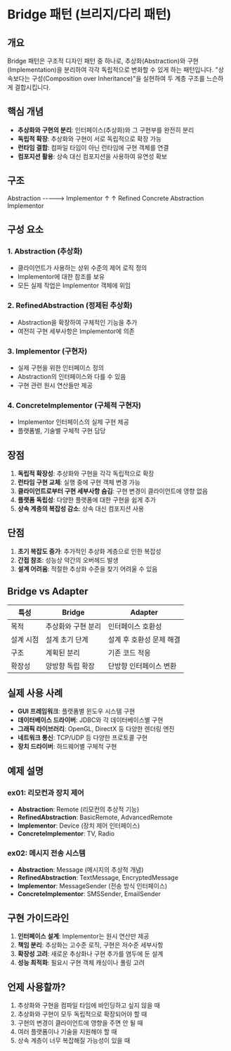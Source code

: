 # Bridge 패턴 (브리지/다리 패턴)

## 개요
Bridge 패턴은 구조적 디자인 패턴 중 하나로, 추상화(Abstraction)와 구현(Implementation)을 분리하여 각각 독립적으로 변화할 수 있게 하는 패턴입니다. "상속보다는 구성(Composition over Inheritance)"을 실현하여 두 계층 구조를 느슨하게 결합시킵니다.

## 핵심 개념
- **추상화와 구현의 분리**: 인터페이스(추상화)와 그 구현부를 완전히 분리
- **독립적 확장**: 추상화와 구현이 서로 독립적으로 확장 가능
- **런타임 결합**: 컴파일 타임이 아닌 런타임에 구현 객체를 연결
- **컴포지션 활용**: 상속 대신 컴포지션을 사용하여 유연성 확보

## 구조
Abstraction -----> Implementor ↑ ↑ Refined Concrete Abstraction Implementor


## 구성 요소

### 1. Abstraction (추상화)
- 클라이언트가 사용하는 상위 수준의 제어 로직 정의
- Implementor에 대한 참조를 보유
- 모든 실제 작업은 Implementor 객체에 위임

### 2. RefinedAbstraction (정제된 추상화)
- Abstraction을 확장하여 구체적인 기능을 추가
- 여전히 구현 세부사항은 Implementor에 의존

### 3. Implementor (구현자)
- 실제 구현을 위한 인터페이스 정의
- Abstraction의 인터페이스와 다를 수 있음
- 구현 관련 원시 연산들만 제공

### 4. ConcreteImplementor (구체적 구현자)
- Implementor 인터페이스의 실제 구현 제공
- 플랫폼별, 기술별 구체적 구현 담당

## 장점
1. **독립적 확장성**: 추상화와 구현을 각각 독립적으로 확장
2. **런타임 구현 교체**: 실행 중에 구현 객체 변경 가능
3. **클라이언트로부터 구현 세부사항 숨김**: 구현 변경이 클라이언트에 영향 없음
4. **플랫폼 독립성**: 다양한 플랫폼에 대한 구현을 쉽게 추가
5. **상속 계층의 복잡성 감소**: 상속 대신 컴포지션 사용

## 단점
1. **초기 복잡도 증가**: 추가적인 추상화 계층으로 인한 복잡성
2. **간접 참조**: 성능상 약간의 오버헤드 발생
3. **설계 어려움**: 적절한 추상화 수준을 찾기 어려울 수 있음

## Bridge vs Adapter
| 특성 | Bridge | Adapter |
|------|--------|---------|
| 목적 | 추상화와 구현 분리 | 인터페이스 호환성 |
| 설계 시점 | 설계 초기 단계 | 설계 후 호환성 문제 해결 |
| 구조 | 계획된 분리 | 기존 코드 적응 |
| 확장성 | 양방향 독립 확장 | 단방향 인터페이스 변환 |

## 실제 사용 사례
- **GUI 프레임워크**: 플랫폼별 윈도우 시스템 구현
- **데이터베이스 드라이버**: JDBC와 각 데이터베이스별 구현
- **그래픽 라이브러리**: OpenGL, DirectX 등 다양한 렌더링 엔진
- **네트워크 통신**: TCP/UDP 등 다양한 프로토콜 구현
- **장치 드라이버**: 하드웨어별 구체적 구현

## 예제 설명

### ex01: 리모컨과 장치 제어
- **Abstraction**: Remote (리모컨의 추상적 기능)
- **RefinedAbstraction**: BasicRemote, AdvancedRemote
- **Implementor**: Device (장치 제어 인터페이스)
- **ConcreteImplementor**: TV, Radio

### ex02: 메시지 전송 시스템
- **Abstraction**: Message (메시지의 추상적 개념)
- **RefinedAbstraction**: TextMessage, EncryptedMessage
- **Implementor**: MessageSender (전송 방식 인터페이스)
- **ConcreteImplementor**: SMSSender, EmailSender

## 구현 가이드라인
1. **인터페이스 설계**: Implementor는 원시 연산만 제공
2. **책임 분리**: 추상화는 고수준 로직, 구현은 저수준 세부사항
3. **확장성 고려**: 새로운 추상화나 구현 추가를 염두에 둔 설계
4. **성능 최적화**: 필요시 구현 객체 캐싱이나 풀링 고려

## 언제 사용할까?
1. 추상화와 구현을 컴파일 타임에 바인딩하고 싶지 않을 때
2. 추상화와 구현이 모두 독립적으로 확장되어야 할 때
3. 구현의 변경이 클라이언트에 영향을 주면 안 될 때
4. 여러 플랫폼이나 기술을 지원해야 할 때
5. 상속 계층이 너무 복잡해질 가능성이 있을 때